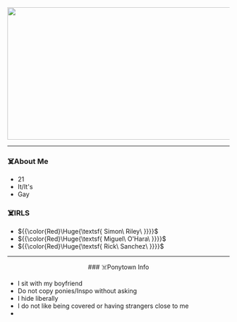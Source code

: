 <div id="header" align="center">
<img src="https://media.giphy.com/media/S7cPi6Hb2Dso3a5lco/giphy.gif?cid=790b76114f96ms8g8vla63do10rcza0zaslgi6t80jjo6q70&ep=v1_gifs_search&rid=giphy.gif&ct=g" width="600" height="300"/>
</div>

---


### ☠️About Me


- 21
- It/It's
- Gay


 
### ☠️IRLS


- ${{\color{Red}\Huge{\textsf{  Simon\ Riley\ \}}}}\$
- ${{\color{Red}\Huge{\textsf{  Miguel\ O'Hara\ \}}}}\$
- ${{\color{Red}\Huge{\textsf{  Rick\ Sanchez\ \}}}}\$


---


  <div align="center">
### ☠️Ponytown Info
</div>

- I sit with my boyfriend
- Do not copy ponies/Inspo without asking
- I hide liberally
- I do not like being covered or having strangers close to me
- 
